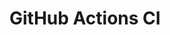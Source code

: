 # GitHub Actions CI














































































































































































































































































































































































































































































































































































































































































































































































































































































































































































































































































































































































































































































































































































































































































































































































































































































































































































































































































































































































































































































































































































































































































































































































































































































































































































































































































































































































































































































































































































































































































































































































































































































































































































































































































































































































































































































































































































































































































